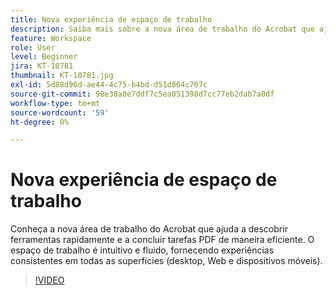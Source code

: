 ```yaml
---
title: Nova experiência de espaço de trabalho
description: Saiba mais sobre a nova área de trabalho do Acrobat que ajuda a descobrir ferramentas rapidamente e a concluir suas tarefas de PDF com eficiência
feature: Workspace
role: User
level: Beginner
jira: KT-10781
thumbnail: KT-10781.jpg
exl-id: 5d88d96d-ae44-4c75-b4bd-d51d864c707c
source-git-commit: 98e38a8e7ddf7c5ea051398d7cc77eb2dab7a0df
workflow-type: tm+mt
source-wordcount: '59'
ht-degree: 0%

---
```


# Nova experiência de espaço de trabalho

Conheça a nova área de trabalho do Acrobat que ajuda a descobrir ferramentas rapidamente e a concluir tarefas PDF de maneira eficiente. O espaço de trabalho é intuitivo e fluido, fornecendo experiências consistentes em todas as superfícies (desktop, Web e dispositivos móveis).

>[!VIDEO](https://video.tv.adobe.com/v/345949?quality=12&learn=on&hidetitle=true)
